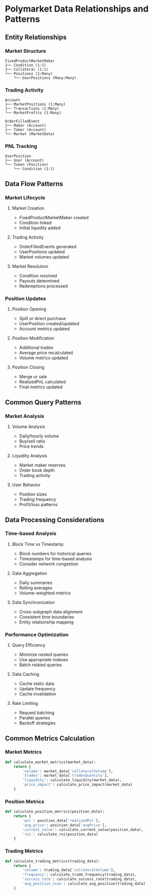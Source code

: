 # Polymarket Data Relationships and Patterns

## Entity Relationships

### Market Structure
```
FixedProductMarketMaker
├── Condition (1:1)
├── Collateral (1:1)
└── Positions (1:Many)
    └── UserPositions (Many:Many)
```

### Trading Activity
```
Account
├── MarketPositions (1:Many)
├── Transactions (1:Many)
└── MarketProfits (1:Many)

OrderFilledEvent
├── Maker (Account)
├── Taker (Account)
└── Market (MarketData)
```

### PNL Tracking
```
UserPosition
├── User (Account)
└── Token (Position)
    └── Condition (1:1)
```

## Data Flow Patterns

### Market Lifecycle
1. Market Creation
   - FixedProductMarketMaker created
   - Condition linked
   - Initial liquidity added

2. Trading Activity
   - OrderFilledEvents generated
   - UserPositions updated
   - Market volumes updated

3. Market Resolution
   - Condition resolved
   - Payouts determined
   - Redemptions processed

### Position Updates
1. Position Opening
   - Split or direct purchase
   - UserPosition created/updated
   - Account metrics updated

2. Position Modification
   - Additional trades
   - Average price recalculated
   - Volume metrics updated

3. Position Closing
   - Merge or sale
   - RealizedPnL calculated
   - Final metrics updated

## Common Query Patterns

### Market Analysis
1. Volume Analysis
   - Daily/hourly volume
   - Buy/sell ratio
   - Price trends

2. Liquidity Analysis
   - Market maker reserves
   - Order book depth
   - Trading activity

3. User Behavior
   - Position sizes
   - Trading frequency
   - Profit/loss patterns

## Data Processing Considerations

### Time-based Analysis
1. Block Time vs Timestamp
   - Block numbers for historical queries
   - Timestamps for time-based analysis
   - Consider network congestion

2. Data Aggregation
   - Daily summaries
   - Rolling averages
   - Volume-weighted metrics

3. Data Synchronization
   - Cross-subgraph data alignment
   - Consistent time boundaries
   - Entity relationship mapping

### Performance Optimization

1. Query Efficiency
   - Minimize nested queries
   - Use appropriate indexes
   - Batch related queries

2. Data Caching
   - Cache static data
   - Update frequency
   - Cache invalidation

3. Rate Limiting
   - Request batching
   - Parallel queries
   - Backoff strategies

## Common Metrics Calculation

### Market Metrics
```python
def calculate_market_metrics(market_data):
    return {
        'volume': market_data['collateralVolume'],
        'trades': market_data['tradesQuantity'],
        'liquidity': calculate_liquidity(market_data),
        'price_impact': calculate_price_impact(market_data)
    }
```

### Position Metrics
```python
def calculate_position_metrics(position_data):
    return {
        'pnl': position_data['realizedPnl'],
        'avg_price': position_data['avgPrice'],
        'current_value': calculate_current_value(position_data),
        'roi': calculate_roi(position_data)
    }
```

### Trading Metrics
```python
def calculate_trading_metrics(trading_data):
    return {
        'volume': trading_data['collateralVolume'],
        'frequency': calculate_trade_frequency(trading_data),
        'success_rate': calculate_success_rate(trading_data),
        'avg_position_size': calculate_avg_position(trading_data)
    }
```

